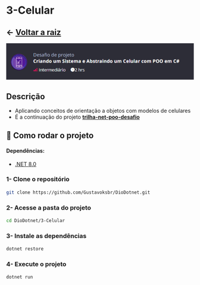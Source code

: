 ﻿# 3-Celular

## ← [Voltar a raiz](../README.md)

![Celular](../docs/3-Celular/ImagemNaDio.png)

## Descrição

- Aplicando conceitos de orientação a objetos com modelos de celulares
- É a continuação do projeto [**trilha-net-poo-desafio**](https://github.com/digitalinnovationone/trilha-net-poo-desafio)

## 📱 Como rodar o projeto

#### Dependências:
- [.NET 8.0](https://dotnet.microsoft.com/download/dotnet/8.0)

### 1- Clone o repositório
```bash
git clone https://github.com/Gustavoksbr/DioDotnet.git
```

### 2- Acesse a pasta do projeto
```bash
cd DioDotnet/3-Celular
```

### 3- Instale as dependências
```bash
dotnet restore
```

### 4- Execute o projeto
```bash
dotnet run
```